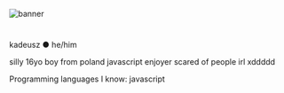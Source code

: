 ![banner](https://cdn.discordapp.com/attachments/1287174037830893591/1323089687887478814/5eafaaad59ad101775afb0e79039b238.png?ex=67733ecb&is=6771ed4b&hm=cc011e34ade64f3ebe3eb5d0b9f5633ac6379a43a40d6ad9e1464970115be5af&)
<h1 align="center"></h1>
kadeusz ● he/him

silly 16yo boy from poland
javascript enjoyer 
scared of people irl xddddd

Programming languages I know:
javascript
<!--
**kadeusz111/kadeusz111** is a ✨ _special_ ✨ repository because its `README.md` (this file) appears on your GitHub profile.

Here are some ideas to get you started:

- 🔭 I’m currently working on ...
- 🌱 I’m currently learning ...
- 👯 I’m looking to collaborate on ...
- 🤔 I’m looking for help with ...
- 💬 Ask me about ...
- 📫 How to reach me: ...
- 😄 Pronouns: ...
- ⚡ Fun fact: ...
-->
